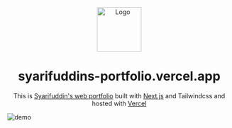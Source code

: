 <div align="center">
  <img alt="Logo" src="https://raw.githubusercontent.com/sfa119f/syarifuddins-portfolio/main/src/img/logo.png" width="100" />
</div>
<h1 align="center">
  syarifuddins-portfolio.vercel.app
</h1>
<p align="center">This is <a href="https://syarifuddins-portfolio.vercel.app/" target="_blank">Syarifuddin's web portfolio</a> built with <a href="https://nextjs.org/" target="_blank">Next.js</a> and <a href="https://tailwindcss.com/" target="_blank"></a>Tailwindcss and hosted with <a href="https://vercel.com/" target="_blank">Vercel</a></p>

![demo](https://raw.githubusercontent.com/sfa119f/syarifuddins-portfolio/main/src/img/demo.png)
